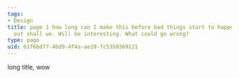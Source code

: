 ```yaml
---
tags:
- Design
title: page 1 how long can I make this before bad things start to happen? Let us find
  out shall we. Will be interesting. What could go wrong?
type: page
uid: 61f6bd77-46d9-4f4a-ae19-fc5350369121
---
```

long title, wow